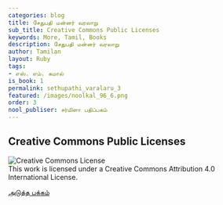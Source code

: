```yaml
---
categories: blog
title: சேதுபதி மன்னர் வரலாறு
sub_title: Creative Commons Public Licenses
keywords: More, Tamil, Books
description: சேதுபதி மன்னர் வரலாறு
author: Tamilan
layout: Ruby
tags:
- எஸ். எம். கமால்
is_book: 1
permalink: sethupathi_varalaru_3
featured: /images/noolkal_96_6.png
order: 3
nool_publiser: சர்மிளா பதிப்பகம்
---
```



## Creative Commons Public Licenses

![Creative Commons License](https://i.creativecommons.org/l/by/4.0/88x31.png)  
This work is licensed under a Creative Commons Attribution 4.0 International License.

[அடுத்த பக்கம்](sethupathi_varalaru_4)